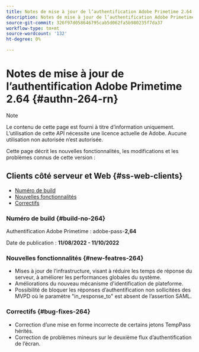 ```yaml
---
title: Notes de mise à jour de l’authentification Adobe Primetime 2.64
description: Notes de mise à jour de l’authentification Adobe Primetime 2.64
source-git-commit: 326f97d058646795cab5d062fa5b980235f7da37
workflow-type: tm+mt
source-wordcount: '132'
ht-degree: 0%

---
```



# Notes de mise à jour de l’authentification Adobe Primetime 2.64 {#authn-264-rn}

>[!NOTE]
>
>Le contenu de cette page est fourni à titre d’information uniquement. L’utilisation de cette API nécessite une licence actuelle de Adobe. Aucune utilisation non autorisée n’est autorisée.

Cette page décrit les nouvelles fonctionnalités, les modifications et les problèmes connus de cette version :

## Clients côté serveur et Web {#ss-web-clients}

* [Numéro de build](#build-no-264)
* [Nouvelles fonctionnalités](#new-featres-264)
* [Correctifs](#bug-fixes-264)


### Numéro de build {#build-no-264}

Authentification Adobe Primetime : adobe-pass-**2,64**

Date de publication : **11/08/2022 - 11/10/2022**

### Nouvelles fonctionnalités {#new-featres-264}

* Mises à jour de l’infrastructure, visant à réduire les temps de réponse du serveur, à améliorer les performances globales du système.
* Améliorations du nouveau mécanisme d&#39;identification de plateforme.
* Possibilité de bloquer les réponses d’authentification non sollicitées des MVPD où le paramètre &quot;in_response_to&quot; est absent de l’assertion SAML.

### Correctifs {#bug-fixes-264}

* Correction d’une mise en forme incorrecte de certains jetons TempPass hérités.
* Correction de problèmes mineurs sur le deuxième flux d’authentification de l’écran.
